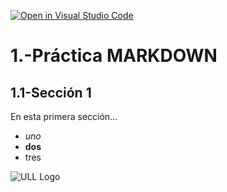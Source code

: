 [![Open in Visual Studio Code](https://classroom.github.com/assets/open-in-vscode-f059dc9a6f8d3a56e377f745f24479a46679e63a5d9fe6f495e02850cd0d8118.svg)](https://classroom.github.com/online_ide?assignment_repo_id=6129493&assignment_repo_type=AssignmentRepo)

# 1.-Práctica MARKDOWN
## 1.1-Sección 1
En esta primera sección...

* *uno*
* **dos**
* tres

![ULL Logo](https://www.woll.es/wp-content/uploads/2017/06/Captura-de-pantalla-2019-01-16-a-las-14.55.17.png)
